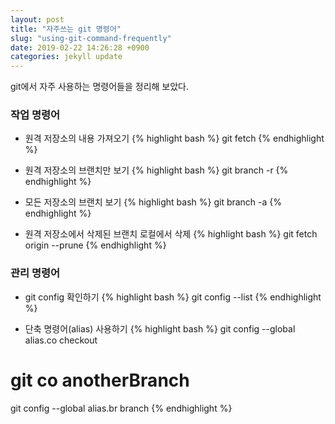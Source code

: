 ```yaml
---
layout: post
title: "자주쓰는 git 명령어"
slug: "using-git-command-frequently"
date: 2019-02-22 14:26:28 +0900
categories: jekyll update
---
```


git에서 자주 사용하는 명령어들을 정리해 보았다.

### 작업 명령어

- 원격 저장소의 내용 가져오기
{% highlight bash %}
git fetch
{% endhighlight %}

- 원격 저장소의 브랜치만 보기
{% highlight bash %}
git branch -r
{% endhighlight %}

- 모든 저장소의 브랜치 보기
{% highlight bash %}
git branch -a
{% endhighlight %}

- 원격 저장소에서 삭제된 브랜치 로컬에서 삭제
{% highlight bash %}
git fetch origin --prune
{% endhighlight %}

### 관리 명령어

- git config 확인하기
{% highlight bash %}
git config --list
{% endhighlight %}

- 단축 명령어(alias) 사용하기
{% highlight bash %}
git config --global alias.co checkout
# git co anotherBranch 

git config --global alias.br branch
{% endhighlight %}
